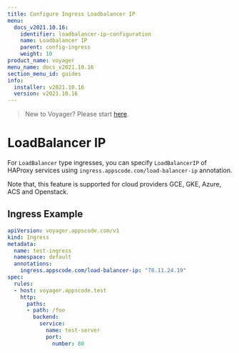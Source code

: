 ```yaml
---
title: Configure Ingress Loadbalancer IP
menu:
  docs_v2021.10.16:
    identifier: loadbalancer-ip-configuration
    name: Loadbalancer IP
    parent: config-ingress
    weight: 10
product_name: voyager
menu_name: docs_v2021.10.16
section_menu_id: guides
info:
  installer: v2021.10.16
  version: v2021.10.16
---
```


> New to Voyager? Please start [here](/docs/v2021.10.16/concepts/overview).

# LoadBalancer IP

For `LoadBalancer` type ingresses, you can specify `LoadBalancerIP` of HAProxy services using `ingress.appscode.com/load-balancer-ip` annotation.

Note that, this feature is supported for cloud providers GCE, GKE, Azure, ACS and Openstack.

## Ingress Example

```yaml
apiVersion: voyager.appscode.com/v1
kind: Ingress
metadata:
  name: test-ingress
  namespace: default
  annotations:
    ingress.appscode.com/load-balancer-ip: "78.11.24.19"
spec:
  rules:
  - host: voyager.appscode.test
    http:
      paths:
      - path: /foo
        backend:
          service:
            name: test-server
            port:
              number: 80
```
